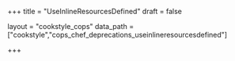 +++
title = "UseInlineResourcesDefined"
draft = false

layout = "cookstyle_cops"
data_path = ["cookstyle","cops_chef_deprecations_useinlineresourcesdefined"]

+++

<!-- The content of this page is automatically generated from the
cops_chef_deprecations_useinlineresourcesdefined.yml file in github.com/chef/cookstyle/blob/main/docs-chef-io/data/cookstyle/. -->
